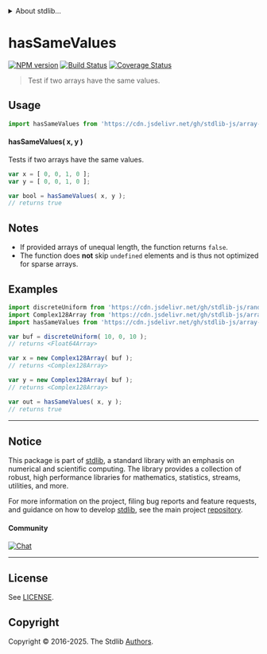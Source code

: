 <!--

@license Apache-2.0

Copyright (c) 2024 The Stdlib Authors.

Licensed under the Apache License, Version 2.0 (the "License");
you may not use this file except in compliance with the License.
You may obtain a copy of the License at

   http://www.apache.org/licenses/LICENSE-2.0

Unless required by applicable law or agreed to in writing, software
distributed under the License is distributed on an "AS IS" BASIS,
WITHOUT WARRANTIES OR CONDITIONS OF ANY KIND, either express or implied.
See the License for the specific language governing permissions and
limitations under the License.

-->


<details>
  <summary>
    About stdlib...
  </summary>
  <p>We believe in a future in which the web is a preferred environment for numerical computation. To help realize this future, we've built stdlib. stdlib is a standard library, with an emphasis on numerical and scientific computation, written in JavaScript (and C) for execution in browsers and in Node.js.</p>
  <p>The library is fully decomposable, being architected in such a way that you can swap out and mix and match APIs and functionality to cater to your exact preferences and use cases.</p>
  <p>When you use stdlib, you can be absolutely certain that you are using the most thorough, rigorous, well-written, studied, documented, tested, measured, and high-quality code out there.</p>
  <p>To join us in bringing numerical computing to the web, get started by checking us out on <a href="https://github.com/stdlib-js/stdlib">GitHub</a>, and please consider <a href="https://opencollective.com/stdlib">financially supporting stdlib</a>. We greatly appreciate your continued support!</p>
</details>

# hasSameValues

[![NPM version][npm-image]][npm-url] [![Build Status][test-image]][test-url] [![Coverage Status][coverage-image]][coverage-url] <!-- [![dependencies][dependencies-image]][dependencies-url] -->

> Test if two arrays have the same values.

<!-- Section to include introductory text. Make sure to keep an empty line after the intro `section` element and another before the `/section` close. -->

<section class="intro">

</section>

<!-- /.intro -->

<!-- Package usage documentation. -->



<section class="usage">

## Usage

```javascript
import hasSameValues from 'https://cdn.jsdelivr.net/gh/stdlib-js/array-base-assert-has-same-values@deno/mod.js';
```

#### hasSameValues( x, y )

Tests if two arrays have the same values.

```javascript
var x = [ 0, 0, 1, 0 ];
var y = [ 0, 0, 1, 0 ];

var bool = hasSameValues( x, y );
// returns true
```

</section>

<!-- /.usage -->

<!-- Package usage notes. Make sure to keep an empty line after the `section` element and another before the `/section` close. -->

<section class="notes">

## Notes

-   If provided arrays of unequal length, the function returns `false`.
-   The function does **not** skip `undefined` elements and is thus not optimized for sparse arrays.

</section>

<!-- /.notes -->

<!-- Package usage examples. -->

<section class="examples">

## Examples

<!-- eslint no-undef: "error" -->

```javascript
import discreteUniform from 'https://cdn.jsdelivr.net/gh/stdlib-js/random-array-discrete-uniform@deno/mod.js';
import Complex128Array from 'https://cdn.jsdelivr.net/gh/stdlib-js/array-complex128@deno/mod.js';
import hasSameValues from 'https://cdn.jsdelivr.net/gh/stdlib-js/array-base-assert-has-same-values@deno/mod.js';

var buf = discreteUniform( 10, 0, 10 );
// returns <Float64Array>

var x = new Complex128Array( buf );
// returns <Complex128Array>

var y = new Complex128Array( buf );
// returns <Complex128Array>

var out = hasSameValues( x, y );
// returns true
```

</section>

<!-- /.examples -->

<!-- Section to include cited references. If references are included, add a horizontal rule *before* the section. Make sure to keep an empty line after the `section` element and another before the `/section` close. -->

<section class="references">

</section>

<!-- /.references -->

<!-- Section for related `stdlib` packages. Do not manually edit this section, as it is automatically populated. -->

<section class="related">

</section>

<!-- /.related -->

<!-- Section for all links. Make sure to keep an empty line after the `section` element and another before the `/section` close. -->


<section class="main-repo" >

* * *

## Notice

This package is part of [stdlib][stdlib], a standard library with an emphasis on numerical and scientific computing. The library provides a collection of robust, high performance libraries for mathematics, statistics, streams, utilities, and more.

For more information on the project, filing bug reports and feature requests, and guidance on how to develop [stdlib][stdlib], see the main project [repository][stdlib].

#### Community

[![Chat][chat-image]][chat-url]

---

## License

See [LICENSE][stdlib-license].


## Copyright

Copyright &copy; 2016-2025. The Stdlib [Authors][stdlib-authors].

</section>

<!-- /.stdlib -->

<!-- Section for all links. Make sure to keep an empty line after the `section` element and another before the `/section` close. -->

<section class="links">

[npm-image]: http://img.shields.io/npm/v/@stdlib/array-base-assert-has-same-values.svg
[npm-url]: https://npmjs.org/package/@stdlib/array-base-assert-has-same-values

[test-image]: https://github.com/stdlib-js/array-base-assert-has-same-values/actions/workflows/test.yml/badge.svg?branch=main
[test-url]: https://github.com/stdlib-js/array-base-assert-has-same-values/actions/workflows/test.yml?query=branch:main

[coverage-image]: https://img.shields.io/codecov/c/github/stdlib-js/array-base-assert-has-same-values/main.svg
[coverage-url]: https://codecov.io/github/stdlib-js/array-base-assert-has-same-values?branch=main

<!--

[dependencies-image]: https://img.shields.io/david/stdlib-js/array-base-assert-has-same-values.svg
[dependencies-url]: https://david-dm.org/stdlib-js/array-base-assert-has-same-values/main

-->

[chat-image]: https://img.shields.io/gitter/room/stdlib-js/stdlib.svg
[chat-url]: https://app.gitter.im/#/room/#stdlib-js_stdlib:gitter.im

[stdlib]: https://github.com/stdlib-js/stdlib

[stdlib-authors]: https://github.com/stdlib-js/stdlib/graphs/contributors

[umd]: https://github.com/umdjs/umd
[es-module]: https://developer.mozilla.org/en-US/docs/Web/JavaScript/Guide/Modules

[deno-url]: https://github.com/stdlib-js/array-base-assert-has-same-values/tree/deno
[deno-readme]: https://github.com/stdlib-js/array-base-assert-has-same-values/blob/deno/README.md
[umd-url]: https://github.com/stdlib-js/array-base-assert-has-same-values/tree/umd
[umd-readme]: https://github.com/stdlib-js/array-base-assert-has-same-values/blob/umd/README.md
[esm-url]: https://github.com/stdlib-js/array-base-assert-has-same-values/tree/esm
[esm-readme]: https://github.com/stdlib-js/array-base-assert-has-same-values/blob/esm/README.md
[branches-url]: https://github.com/stdlib-js/array-base-assert-has-same-values/blob/main/branches.md

[stdlib-license]: https://raw.githubusercontent.com/stdlib-js/array-base-assert-has-same-values/main/LICENSE

</section>

<!-- /.links -->
